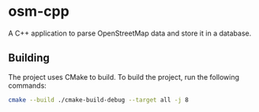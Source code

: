 # osm-cpp

A C++ application to parse OpenStreetMap data and store it in a database.

## Building

The project uses CMake to build. To build the project, run the following commands:

```sh
cmake --build ./cmake-build-debug --target all -j 8
```

